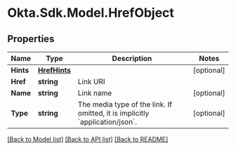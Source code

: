# Okta.Sdk.Model.HrefObject

## Properties

Name | Type | Description | Notes
------------ | ------------- | ------------- | -------------
**Hints** | [**HrefHints**](HrefHints.md) |  | [optional] 
**Href** | **string** | Link URI | 
**Name** | **string** | Link name | [optional] 
**Type** | **string** | The media type of the link. If omitted, it is implicitly &#x60;application/json&#x60;. | [optional] 

[[Back to Model list]](../README.md#documentation-for-models) [[Back to API list]](../README.md#documentation-for-api-endpoints) [[Back to README]](../README.md)

